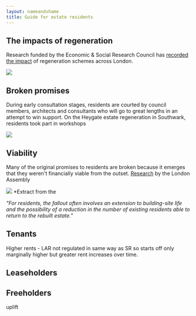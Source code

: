 ```yaml
---
layout: nameandshame
title: Guide for estate residents
---
```

## The impacts of regeneration
Research funded by the Economic & Social Research Council has [recorded the impact](/images/finalevent.pdf) of regeneration schemes across London.

![](/images/finalevent.png)

## Broken promises
During early consultation stages, residents are courted by council members, architects and consultants who will go to great lengths in an attempt to win support. On the Heygate estate regeneration in Southwark, residents took part in workshops 

![](/images/bowman.png)

## Viability
Many of the original promises to residents are broken because it emerges that they weren't financially viable from the outset. [Research](https://www.london.gov.uk/sites/default/files/gla_migrate_files_destination/KnockItDownOrDoItUp_0.pdf) by the London Assembly  

![](/images/marketvolatility.png)
*Extract from the 

_"For residents, the fallout often involves an extension to building-site life and the possibility of a reduction in the number of existing residents able to return to the rebuilt estate."_

## Tenants
Higher rents - LAR not regulated in same way as SR so starts off only marginally higher but greater rent increases over time. 

## Leaseholders

## Freeholders
uplift

